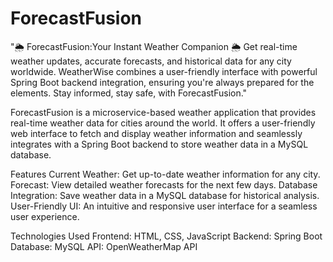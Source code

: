 # ForecastFusion
"🌦️ ForecastFusion:Your Instant Weather Companion 🌦️ Get real-time weather updates, accurate forecasts, and historical data for any city worldwide. WeatherWise combines a user-friendly interface with powerful Spring Boot backend integration, ensuring you're always prepared for the elements. Stay informed, stay safe, with ForecastFusion."


ForecastFusion is a microservice-based weather application that provides real-time weather data for cities around the world. It offers a user-friendly web interface to fetch and display weather information and seamlessly integrates with a Spring Boot backend to store weather data in a MySQL database.

Features
Current Weather: Get up-to-date weather information for any city.
Forecast: View detailed weather forecasts for the next few days.
Database Integration: Save weather data in a MySQL database for historical analysis.
User-Friendly UI: An intuitive and responsive user interface for a seamless user experience.

Technologies Used
Frontend: HTML, CSS, JavaScript
Backend: Spring Boot
Database: MySQL
API: OpenWeatherMap API
